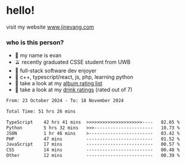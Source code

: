 # hello!

visit my website www.jinevang.com

### who is this person?
- 🦦 my name is evan                                                                  
- 🫒 recently graduated CSSE student from UWB
- 🥕 full-stack software dev enjoyer
- 🍚 c++, typescript/react, js, php, learning python
- 🎹 take a look at my [album rating list](https://bit.ly/albumratings)
- 🧋 take a look at my [drink ratings](https://bit.ly/drinkratings) (rated out of 7)

<!---
jinevang/jinevang is a ✨ special ✨ repository because its `README.md` (this file) appears on your GitHub profile.
You can click the Preview link to take a look at your changes.
--->
<!--START_SECTION:waka-->

```txt
From: 23 October 2024 - To: 18 November 2024

Total Time: 51 hrs 26 mins

TypeScript    42 hrs 41 mins  >>>>>>>>>>>>>>>>>>>>>----   82.65 %
Python        5 hrs 32 mins   >>>----------------------   10.73 %
JSON          1 hr 46 mins    >------------------------   03.42 %
PHP           47 mins         -------------------------   01.52 %
JavaScript    17 mins         -------------------------   00.57 %
CSS           14 mins         -------------------------   00.48 %
Other         12 mins         -------------------------   00.39 %
```

<!--END_SECTION:waka-->
